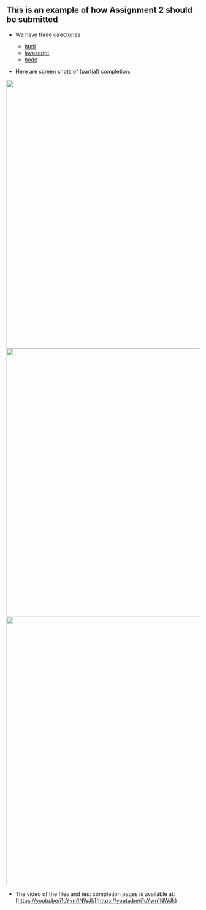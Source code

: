 ## This is an example of how Assignment 2 should be submitted

* We have three directories
  * [html](html)
  * [javascript](javascript)
  * [node](node)

* Here are screen shots of (partial) completion.

<img src="html/learnyouhtml-2of11.png" width="700">
<img src="javascript/javascripting-1of20.png" width="700">
<img src="node/learnyounode-1of13.png" width="700">

* The video of the files and test completion pages is available at: [https://youtu.be/i1cYvm1NWJk](https://youtu.be/i1cYvm1NWJk)
